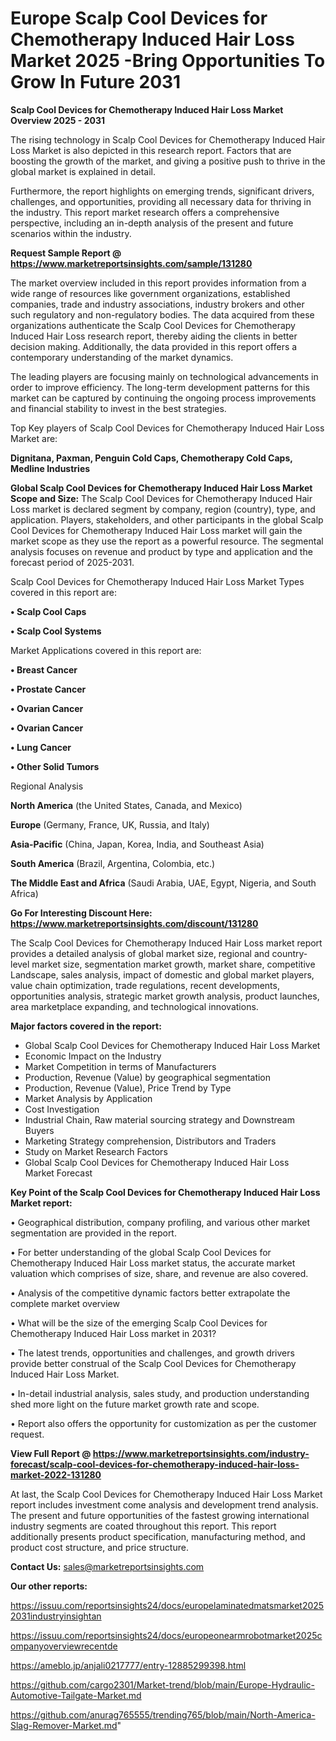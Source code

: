  # Europe Scalp Cool Devices for Chemotherapy Induced Hair Loss Market 2025 -Bring Opportunities To Grow In Future 2031

<Strong> Scalp Cool Devices for Chemotherapy Induced Hair Loss Market Overview 2025 - 2031</strong>

The rising technology in Scalp Cool Devices for Chemotherapy Induced Hair Loss Market is also depicted in this research report. Factors that are boosting the growth of the market, and giving a positive push to thrive in the global market is explained in detail.

Furthermore, the report highlights on emerging trends, significant drivers, challenges, and opportunities, providing all necessary data for thriving in the industry. This report market research offers a comprehensive perspective, including an in-depth analysis of the present and future scenarios within the industry.

<strong>Request Sample Report @ <a href=https://www.marketreportsinsights.com/sample/131280>https://www.marketreportsinsights.com/sample/131280</a></strong>

The market overview included in this report provides information from a wide range of resources like government organizations, established companies, trade and industry associations, industry brokers and other such regulatory and non-regulatory bodies. The data acquired from these organizations authenticate the Scalp Cool Devices for Chemotherapy Induced Hair Loss research report, thereby aiding the clients in better decision making. Additionally, the data provided in this report offers a contemporary understanding of the market dynamics.

The leading players are focusing mainly on technological advancements in order to improve efficiency. The long-term development patterns for this market can be captured by continuing the ongoing process improvements and financial stability to invest in the best strategies.

Top Key players of Scalp Cool Devices for Chemotherapy Induced Hair Loss Market are:

<strong>Dignitana, Paxman, Penguin Cold Caps, Chemotherapy Cold Caps, Medline Industries</strong>

<strong><b>Global Scalp Cool Devices for Chemotherapy Induced Hair Loss Market Scope and Size:</b></strong>
The Scalp Cool Devices for Chemotherapy Induced Hair Loss market is declared segment by company, region (country), type, and application. Players, stakeholders, and other participants in the global Scalp Cool Devices for Chemotherapy Induced Hair Loss market will gain the market scope as they use the report as a powerful resource. The segmental analysis focuses on revenue and product by type and application and the forecast period of 2025-2031.

Scalp Cool Devices for Chemotherapy Induced Hair Loss Market Types covered in this report are:

<strong>• Scalp Cool Caps

• Scalp Cool Systems</strong>

Market Applications covered in this report are:

<strong>• Breast Cancer

• Prostate Cancer

• Ovarian Cancer

• Ovarian Cancer

• Lung Cancer

• Other Solid Tumors</strong> 

Regional Analysis

<strong>North America</strong> (the United States, Canada, and Mexico)

<strong>Europe</strong> (Germany, France, UK, Russia, and Italy)

<strong>Asia-Pacific</strong> (China, Japan, Korea, India, and Southeast Asia)

<strong>South America</strong> (Brazil, Argentina, Colombia, etc.)

<strong>The Middle East and Africa</strong> (Saudi Arabia, UAE, Egypt, Nigeria, and South Africa)

<strong>Go For Interesting Discount Here: <a href=https://www.marketreportsinsights.com/discount/131280>https://www.marketreportsinsights.com/discount/131280</a></strong>

The Scalp Cool Devices for Chemotherapy Induced Hair Loss market report provides a detailed analysis of global market size, regional and country-level market size, segmentation market growth, market share, competitive Landscape, sales analysis, impact of domestic and global market players, value chain optimization, trade regulations, recent developments, opportunities analysis, strategic market growth analysis, product launches, area marketplace expanding, and technological innovations.

<strong><b>Major factors covered in the report:</b></strong>
<ul>
  <li>Global Scalp Cool Devices for Chemotherapy Induced Hair Loss Market </li>
  <li>Economic Impact on the Industry</li>
  <li>Market Competition in terms of Manufacturers</li>
  <li>Production, Revenue (Value) by geographical segmentation</li>
  <li>Production, Revenue (Value), Price Trend by Type</li>
  <li>Market Analysis by Application</li>
  <li>Cost Investigation</li>
  <li>Industrial Chain, Raw material sourcing strategy and Downstream Buyers</li>
  <li>Marketing Strategy comprehension, Distributors and Traders</li>
  <li>Study on Market Research Factors</li>
  <li>Global Scalp Cool Devices for Chemotherapy Induced Hair Loss Market Forecast</li>
</ul>

<strong><b>Key Point of the Scalp Cool Devices for Chemotherapy Induced Hair Loss Market report:</b></strong>

• Geographical distribution, company profiling, and various other market segmentation are provided in the report.

• For better understanding of the global Scalp Cool Devices for Chemotherapy Induced Hair Loss market status, the accurate market valuation which comprises of size, share, and revenue are also covered.

• Analysis of the competitive dynamic factors better extrapolate the complete market overview

• What will be the size of the emerging Scalp Cool Devices for Chemotherapy Induced Hair Loss market in 2031?

• The latest trends, opportunities and challenges, and growth drivers provide better construal of the Scalp Cool Devices for Chemotherapy Induced Hair Loss Market.

• In-detail industrial analysis, sales study, and production understanding shed more light on the future market growth rate and scope.

• Report also offers the opportunity for customization as per the customer request.

<strong><b>View Full Report @ <a href=https://www.marketreportsinsights.com/industry-forecast/scalp-cool-devices-for-chemotherapy-induced-hair-loss-market-2022-131280>https://www.marketreportsinsights.com/industry-forecast/scalp-cool-devices-for-chemotherapy-induced-hair-loss-market-2022-131280</a></b></strong>


At last, the Scalp Cool Devices for Chemotherapy Induced Hair Loss Market report includes investment come analysis and development trend analysis. The present and future opportunities of the fastest growing international industry segments are coated throughout this report. This report additionally presents product specification, manufacturing method, and product cost structure, and price structure.

<strong>Contact Us:</strong>
sales@marketreportsinsights.com

<strong>Our other reports:</strong>

<a href=https://issuu.com/reportsinsights24/docs/europelaminatedmatsmarket20252031industryinsightan>https://issuu.com/reportsinsights24/docs/europelaminatedmatsmarket20252031industryinsightan</a>

<a href=https://issuu.com/reportsinsights24/docs/europeonearmrobotmarket2025companyoverviewrecentde>https://issuu.com/reportsinsights24/docs/europeonearmrobotmarket2025companyoverviewrecentde</a>

<a href=https://ameblo.jp/anjali0217777/entry-12885299398.html>https://ameblo.jp/anjali0217777/entry-12885299398.html</a>

<a href=https://github.com/cargo2301/Market-trend/blob/main/Europe-Hydraulic-Automotive-Tailgate-Market.md>https://github.com/cargo2301/Market-trend/blob/main/Europe-Hydraulic-Automotive-Tailgate-Market.md</a>

<a href=https://github.com/anurag765555/trending765/blob/main/North-America-Slag-Remover-Market.md>https://github.com/anurag765555/trending765/blob/main/North-America-Slag-Remover-Market.md</a>"
